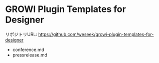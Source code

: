 # GROWI Plugin Templates for Designer
リポジトリURL: https://github.com/weseek/growi-plugin-templates-for-designer

- conference.md
- pressrelease.md

